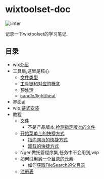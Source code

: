 # wixtoolset-doc

![linter](https://github.com/63isOK/wixtoolset-doc/workflows/linter/badge.svg)

记录一下wixtoolset的学习笔记.

## 目录

- wix[介绍](/posts/wix.md)
- 工具集,这里是核心
  - [文件类型](/posts/file-type.md)
  - [工具链和对应的概念](/posts/tools.md)
  - [预处理](/posts/preprocessor.md)
  - [candle/light/heat](/posts/my-tools.md)
- 界面[ui](/posts/ui.md)
- wip,[链式安装](/posts/bundle.md)
- 教程
  - [文件](/posts/file.md)
    - 不是产品版本,[检测指定版本的文件](/posts/file-version.md)
  - [开始菜单上的快捷方式](/posts/shortcut.md)
    - [指向网页的快捷方式](/posts/shortcut-web.md)
    - [卸载的快捷方式](/posts/shortcut-uninstall.md)
  - Ngen做托管程序集,任务中不会用到,wip
  - 如何[引用另一个目录的元素](/posts/directory-search.md)
    - 如何[获取FileSearch的父目录](/posts/directory-parent.md)
  - [注册表](/posts/reg.md)
